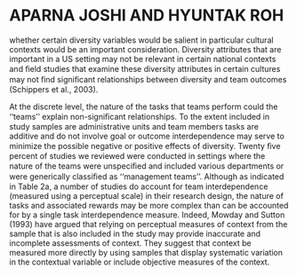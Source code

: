 # APARNA JOSHI AND HYUNTAK ROH

whether certain diversity variables would be salient in particular cultural contexts would be an important consideration. Diversity attributes that are important in a US setting may not be relevant in certain national contexts and ﬁeld studies that examine these diversity attributes in certain cultures may not ﬁnd signiﬁcant relationships between diversity and team outcomes (Schippers et al., 2003).

At the discrete level, the nature of the tasks that teams perform could the ‘‘teams’’ explain non-signiﬁcant relationships. To the extent included in study samples are administrative units and team members tasks are additive and do not involve goal or outcome interdependence may serve to minimize the possible negative or positive effects of diversity. Twenty ﬁve percent of studies we reviewed were conducted in settings where the nature of the teams were unspeciﬁed and included various departments or were generically classiﬁed as ‘‘management teams’’. Although as indicated in Table 2a, a number of studies do account for team interdependence (measured using a perceptual scale) in their research design, the nature of tasks and associated rewards may be more complex than can be accounted for by a single task interdependence measure. Indeed, Mowday and Sutton (1993) have argued that relying on perceptual measures of context from the sample that is also included in the study may provide inaccurate and incomplete assessments of context. They suggest that context be measured more directly by using samples that display systematic variation in the contextual variable or include objective measures of the context.